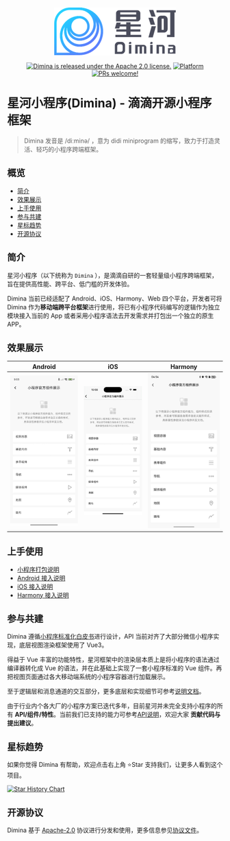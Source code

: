 <div align="center">

![Dimina](./static/logo.png)

[![Dimina is released under the Apache 2.0 license.](https://img.shields.io/badge/License-Apache%202.0-blue)](https://github.com/didi/dimina/blob/HEAD/LICENSE)
[![Platform](https://img.shields.io/badge/Platform-%20Android%20%7C%20iOS%20%7C%20Harmony%20%7C%20Web-brightgreen.svg)](#效果展示)
[![PRs welcome!](https://img.shields.io/badge/PRs-Welcome-orange.svg)](https://github.com/didi/dimina/blob/HEAD/CONTRIBUTING.md)

</div>

# 星河小程序(Dimina) - 滴滴开源小程序框架

> Dimina 发音是 /diːminə/ ，意为 didi miniprogram 的缩写，致力于打造灵活、轻巧的小程序跨端框架。

## 概览

- [简介](#简介)
- [效果展示](#效果展示)
- [上手使用](#上手使用)
- [参与共建](#参与共建)
- [星标趋势](#星标趋势)
- [开源协议](#开源协议)

## 简介

星河小程序（以下统称为 `Dimina` ），是滴滴自研的一套轻量级小程序跨端框架，旨在提供高性能、跨平台、低门槛的开发体验。

Dimina 当前已经适配了 Android、iOS、Harmony、Web 四个平台，开发者可将 Dimina 作为**移动端跨平台框架**进行使用，将已有小程序代码编写的逻辑作为独立模块接入当前的 App 或者采用小程序语法去开发需求并打包出一个独立的原生 APP。

## 效果展示

| Android | iOS | Harmony |
| ---- | ---- | ---- |
| ![Android](./static/android.jpg) | ![iOS](./static/ios.jpg) | ![Harmony](./static/harmony.jpg) |

## 上手使用

- [小程序打包说明](./fe/packages/compiler/README.md)
- [Android 接入说明](./android/README.md)
- [iOS 接入说明](./iOS/README.md)
- [Harmony 接入说明](./harmony/dimina/README.md)

## 参与共建

Dimina 遵循[小程序标准化白皮书](https://www.w3.org/TR/mini-app-white-paper/)进行设计，API 当前对齐了大部分微信小程序实现，底层视图渲染框架使用了 Vue3。

得益于 Vue 丰富的功能特性，星河框架中的渲染层本质上是将小程序的语法通过编译器转化成 Vue 的语法，并在此基础上实现了一套小程序标准的 Vue 组件。再把视图页面通过各大移动端系统的小程序容器进行加载展示。

至于逻辑层和消息通道的交互部分，更多底层和实现细节可参考[说明文档](./docs/README.md)。

由于行业内个各大厂的小程序方案已迭代多年，目前星河并未完全支持小程序的所有 **API/组件/特性**。当前我们已支持的能力可参考[API说明](./docs/API-Reference.md)，欢迎大家 **贡献代码与提出建议**。

## 星标趋势

如果你觉得 Dimina 有帮助，欢迎点击右上角 ⭐Star 支持我们，让更多人看到这个项目。

[![Star History Chart](https://api.star-history.com/svg?repos=didi/dimina&type=Date)](https://star-history.com/#didi/dimina&Date)

## 开源协议

Dimina 基于 [Apache-2.0](https://opensource.org/license/apache-2-0) 协议进行分发和使用，更多信息参见[协议文件](LICENSE)。
